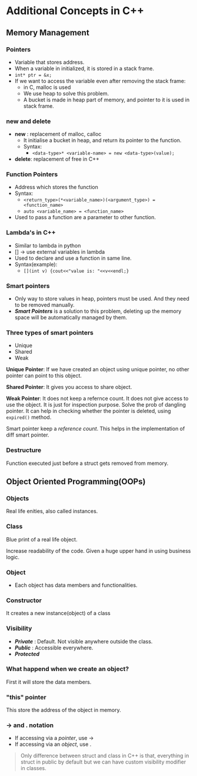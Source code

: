 # Additional Concepts in C++

## Memory Management
### Pointers
+ Variable that stores address.
+ When a variable in initialized, it is stored in a stack frame.
+ ```int* ptr = &x;```
+ If we want to access the variable even after removing the stack frame: 
    + in C, malloc is used
    + We use heap to solve this problem.
    + A bucket is made in heap part of memory, and pointer to it is used in stack frame.

### new and delete
+ __new__ : replacement of malloc, calloc
    + It initialise a bucket in heap, and return its pointer to the function.
    + Syntax: 
        + ```<data-type>* <variable-name> = new <data-type>(value);```
+ __delete__: replacement of free in C++

### Function Pointers
+ Address which stores the function
+ Syntax:
    + ```<return_type>(*<variable_name>)(<argument_type>) = <function_name>```
    + ```auto <variable_name> = <function_name>```
+ Used to pass a function are a parameter to other function.

### Lambda's in C++
+ Similar to lambda in python
+ [] -> use external variables in lambda
+ Used to declare and use a function in same line.
+ Syntax(example):
    + ```[](int v) {cout<<"value is: "<<v<<endl;}```

### Smart pointers
+ Only way to store values in heap, pointers must be used. And they need to be removed manually.
+ __*Smart Pointers*__ is a solution to this problem, deleting up the memory space will be automatically managed by them.

### Three types of smart pointers
+ Unique
+ Shared
+ Weak

__Unique Pointer__: If we have created an object using unique pointer, no other pointer can point to this object.

__Shared Pointer__: It gives you access to share object.

__Weak Pointer__: It does not keep a refernce count.  It does not give access to use the object. It is just for inspection purpose. Solve the prob of dangling pointer.
It can help in checking whether the pointer is deleted, using `expired()` method.

Smart pointer keep a *reference count*. This helps in the implementation of diff smart pointer. 


### Destructure
Function executed just before a struct gets removed from memory.


## Object Oriented Programming(OOPs)
### Objects
Real life enities, also called instances.
### Class
Blue print of a real life object.

Increase readability of the code.
Given a huge upper hand in using business logic.

### Object
+ Each object has data members and functionalities.

### Constructor
It creates a new instance(object) of a class

### Visibility
+ __*Private*__ : Default. Not visible anywhere outside the class.
+ __*Public*__ : Accessible everywhere.
+ __*Protected*__

### What happend when we create an object?
First it will store the data members.

### "this" pointer
This store the address of the object in memory.

### -> and . notation
+ If accessing via a _pointer_, use ->
+ If accessing via an _object_, use .

> Only difference between struct and class in C++ is that, everything in struct in public by default but we can have custom visibility modifier in classes.

